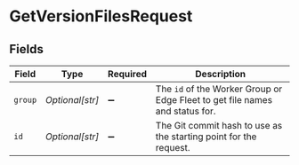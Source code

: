 # GetVersionFilesRequest


## Fields

| Field                                                                                   | Type                                                                                    | Required                                                                                | Description                                                                             |
| --------------------------------------------------------------------------------------- | --------------------------------------------------------------------------------------- | --------------------------------------------------------------------------------------- | --------------------------------------------------------------------------------------- |
| `group`                                                                                 | *Optional[str]*                                                                         | :heavy_minus_sign:                                                                      | The <code>id</code> of the Worker Group or Edge Fleet to get file names and status for. |
| `id`                                                                                    | *Optional[str]*                                                                         | :heavy_minus_sign:                                                                      | The Git commit hash to use as the starting point for the request.                       |